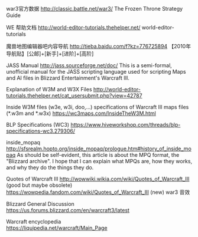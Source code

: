 war3官方数据
http://classic.battle.net/war3/
The Frozen Throne Strategy Guide

WE 帮助文档
http://world-editor-tutorials.thehelper.net/
world-editor-tutorials

魔兽地图编辑器吧内容导航
http://tieba.baidu.com/f?kz=776725894
【2010年导航贴】[公邮]+[新手]+[进阶]+[高阶]

JASS Manual
http://jass.sourceforge.net/doc/
This is a semi-formal, unofficial manual for the JASS scripting language used for scripting Maps and AI files in Blizzard Entertainment's Warcraft III.

Explanation of W3M and W3X Files
http://world-editor-tutorials.thehelper.net/cat_usersubmit.php?view=42787

Inside W3M files (w3e, w3i, doo,...)
specifications of Warcraft III maps files (*.w3m and *.w3x)
https://wc3maps.com/InsideTheW3M.html

BLP Specifications (WC3)
https://www.hiveworkshop.com/threads/blp-specifications-wc3.279306/

inside_mopaq
http://sfsrealm.hopto.org/inside_mopaq/prologue.htm#history_of_inside_mopaq
As should be self-evident, this article is about the MPQ format, the "Blizzard archive". I hope that I can explain what MPQs are, how they works, and why they do the things they do.

Quotes of Warcraft III
http://wowwiki.wikia.com/wiki/Quotes_of_Warcraft_III (good but maybe obsolete)
https://wowpedia.fandom.com/wiki/Quotes_of_Warcraft_III (new)
war3 音效

Blizzard General Discussion   
https://us.forums.blizzard.com/en/warcraft3/latest

Warcraft encyclopedia   
https://liquipedia.net/warcraft/Main_Page
